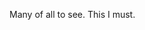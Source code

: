 Many of all to see. This I must.

<!---
Taujhon/Taujhon is a ✨ special ✨ repository because its `README.md` (this file) appears on your GitHub profile.
You can click the Preview link to take a look at your changes.
--->

